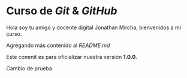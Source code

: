 # Curso de _Git_ & _GitHub_
Hola soy tu amigo y docente digital Jonathan Mircha, bienvenidos a mi curso.

Agregando más contenido al _README.md_

Este commit es para oficializar nuestra versión **1.0.0**.

Cambio de prueba